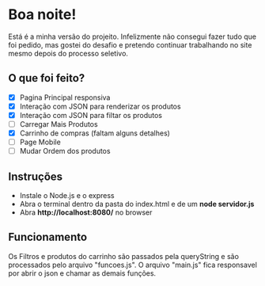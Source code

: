 # Boa noite! 
Está é a minha versão do projeito. Infelizmente não consegui fazer tudo que foi pedido, mas gostei do desafio e pretendo continuar trabalhando no site mesmo depois do processo seletivo. 
## O que foi feito?
- [x] Pagina Principal responsiva 
- [x] Interação com JSON para renderizar os produtos 
- [x] Interação com JSON para filtar os produtos
- [ ] Carregar Mais Produtos
- [x] Carrinho de compras (faltam alguns detalhes)
- [ ] Page Mobile
- [ ] Mudar Ordem dos produtos

## Instruções
* Instale o Node.js e o express
* Abra o terminal dentro da pasta do index.html e de um **node servidor.js**
* Abra **http://localhost:8080/** no browser
## Funcionamento
Os Filtros e produtos do carrinho são passados pela queryString e são processados pelo arquivo "funcoes.js". O arquivo "main.js" fica responsavel por abrir o json e chamar as demais funções.
 

